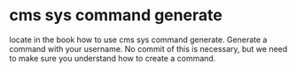 # cms sys command generate

locate in the book how to use cms sys command generate. Generate a command with your username. No commit of this is necessary, but we need to make 
sure you understand how to create a command.

